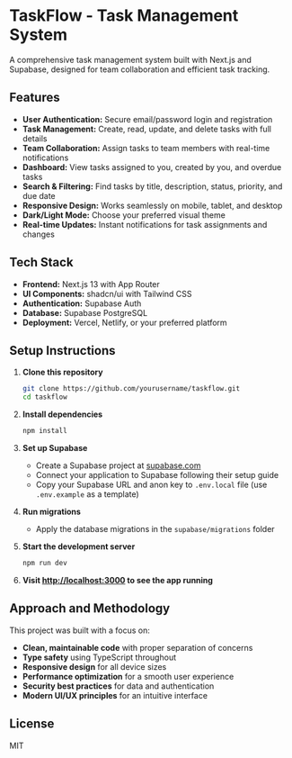 # TaskFlow - Task Management System

A comprehensive task management system built with Next.js and Supabase, designed for team collaboration and efficient task tracking.

## Features

- **User Authentication:** Secure email/password login and registration
- **Task Management:** Create, read, update, and delete tasks with full details
- **Team Collaboration:** Assign tasks to team members with real-time notifications
- **Dashboard:** View tasks assigned to you, created by you, and overdue tasks
- **Search & Filtering:** Find tasks by title, description, status, priority, and due date
- **Responsive Design:** Works seamlessly on mobile, tablet, and desktop
- **Dark/Light Mode:** Choose your preferred visual theme
- **Real-time Updates:** Instant notifications for task assignments and changes

## Tech Stack

- **Frontend:** Next.js 13 with App Router
- **UI Components:** shadcn/ui with Tailwind CSS
- **Authentication:** Supabase Auth
- **Database:** Supabase PostgreSQL
- **Deployment:** Vercel, Netlify, or your preferred platform

## Setup Instructions

1. **Clone this repository**

   ```bash
   git clone https://github.com/yourusername/taskflow.git
   cd taskflow
   ```

2. **Install dependencies**

   ```bash
   npm install
   ```

3. **Set up Supabase**

   - Create a Supabase project at [supabase.com](https://supabase.com)
   - Connect your application to Supabase following their setup guide
   - Copy your Supabase URL and anon key to `.env.local` file (use `.env.example` as a template)

4. **Run migrations**

   - Apply the database migrations in the `supabase/migrations` folder

5. **Start the development server**

   ```bash
   npm run dev
   ```

6. **Visit [http://localhost:3000](http://localhost:3000) to see the app running**

## Approach and Methodology

This project was built with a focus on:

- **Clean, maintainable code** with proper separation of concerns
- **Type safety** using TypeScript throughout
- **Responsive design** for all device sizes
- **Performance optimization** for a smooth user experience
- **Security best practices** for data and authentication
- **Modern UI/UX principles** for an intuitive interface


## License

MIT
